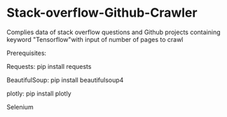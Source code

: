 # Stack-overflow-Github-Crawler
Complies data of stack overflow questions and Github projects containing keyword "Tensorflow"with input of number of pages to crawl

Prerequisites: 



Requests: pip install requests

BeautifulSoup: pip install beautifulsoup4

plotly: pip install plotly

Selenium
